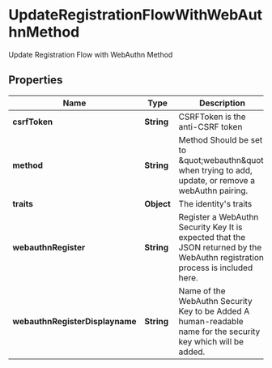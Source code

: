 

# UpdateRegistrationFlowWithWebAuthnMethod

Update Registration Flow with WebAuthn Method

## Properties

| Name | Type | Description | Notes |
|------------ | ------------- | ------------- | -------------|
|**csrfToken** | **String** | CSRFToken is the anti-CSRF token |  [optional] |
|**method** | **String** | Method  Should be set to \&quot;webauthn\&quot; when trying to add, update, or remove a webAuthn pairing. |  |
|**traits** | **Object** | The identity&#39;s traits |  |
|**webauthnRegister** | **String** | Register a WebAuthn Security Key  It is expected that the JSON returned by the WebAuthn registration process is included here. |  [optional] |
|**webauthnRegisterDisplayname** | **String** | Name of the WebAuthn Security Key to be Added  A human-readable name for the security key which will be added. |  [optional] |



